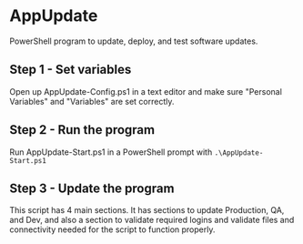 # AppUpdate

PowerShell program to update, deploy, and test software updates.

## Step 1 - Set variables

Open up AppUpdate-Config.ps1 in a text editor and make sure "Personal Variables" and "Variables" are set correctly.

## Step 2 - Run the program

Run AppUpdate-Start.ps1 in a PowerShell prompt with `.\AppUpdate-Start.ps1`

## Step 3 - Update the program

This script has 4 main sections. It has sections to update Production, QA, and Dev, and also a section to validate required logins and validate files and connectivity needed for the script to function properly.
